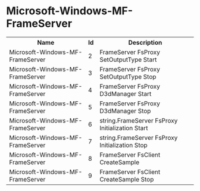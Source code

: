 # Microsoft-Windows-MF-FrameServer

<table>
<colgroup><col/><col/><col/></colgroup>
<tr><th>Name</th><th>Id</th><th>Description</th></tr>
<tr><td>Microsoft-Windows-MF-FrameServer</td><td>2</td><td>FrameServer FsProxy SetOutputType Start</td></tr>
<tr><td>Microsoft-Windows-MF-FrameServer</td><td>3</td><td>FrameServer FsProxy SetOutputType Stop</td></tr>
<tr><td>Microsoft-Windows-MF-FrameServer</td><td>4</td><td>FrameServer FsProxy D3dManager Start</td></tr>
<tr><td>Microsoft-Windows-MF-FrameServer</td><td>5</td><td>FrameServer FsProxy D3dManager Stop</td></tr>
<tr><td>Microsoft-Windows-MF-FrameServer</td><td>6</td><td>string.FrameServer FsProxy Initialization Start</td></tr>
<tr><td>Microsoft-Windows-MF-FrameServer</td><td>7</td><td>string.FrameServer FsProxy Initialization Stop</td></tr>
<tr><td>Microsoft-Windows-MF-FrameServer</td><td>8</td><td>FrameServer FsClient CreateSample</td></tr>
<tr><td>Microsoft-Windows-MF-FrameServer</td><td>9</td><td>FrameServer FsClient CreateSample Stop</td></tr>
</table>
